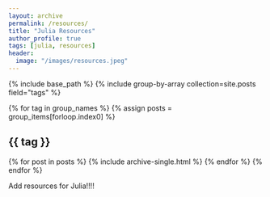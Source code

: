 ```yaml
---
layout: archive
permalink: /resources/
title: "Julia Resources"
author_profile: true
tags: [julia, resources]
header:
  image: "/images/resources.jpeg"
---
```


{% include base_path %}
{% include group-by-array collection=site.posts field="tags" %}

{% for tag in group_names %}
  {% assign posts = group_items[forloop.index0] %}
  <h2 id="{{ tag | slugify }}" class="archive__subtitle">{{ tag }}</h2>
  {% for post in posts %}
    {% include archive-single.html %}
  {% endfor %}
{% endfor %}

Add resources for Julia!!!!